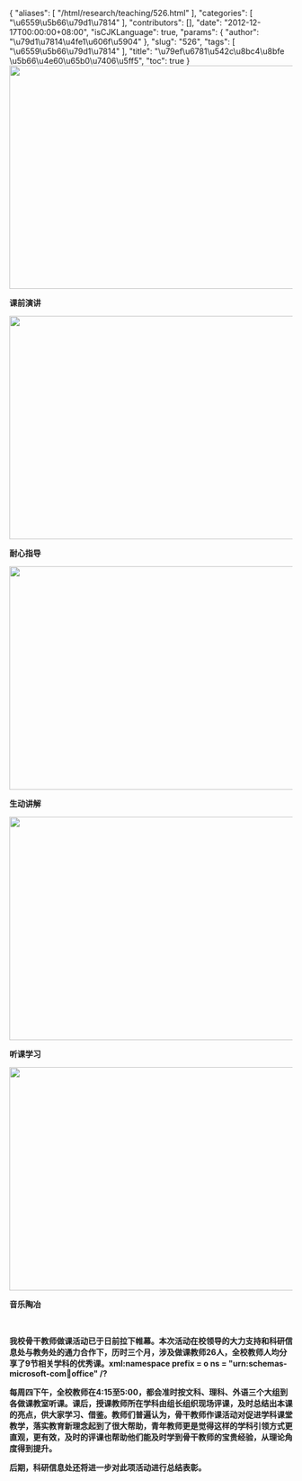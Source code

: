 {
    "aliases": [
        "/html/research/teaching/526.html"
    ],
    "categories": [
        "\u6559\u5b66\u79d1\u7814"
    ],
    "contributors": [],
    "date": "2012-12-17T00:00:00+08:00",
    "isCJKLanguage": true,
    "params": {
        "author": "\u79d1\u7814\u4fe1\u606f\u5904"
    },
    "slug": "526",
    "tags": [
        "\u6559\u5b66\u79d1\u7814"
    ],
    "title": "\u79ef\u6781\u542c\u8bc4\u8bfe \u5b66\u4e60\u65b0\u7406\u5ff5",
    "toc": true
}
**<img
    src="https://cdn.tfls.online/mirror/full/0f125ff0d064c0073dcca86d5f9b57c1ceaf5381.jpg"
    style="display:block;margin-left:auto;margin-right:auto;"
    decoding="async"
    fetchpriority="auto"
    loading="lazy"
    height="397"
    width="600"
/>**

**课前演讲**

**<img
    src="https://cdn.tfls.online/mirror/full/9b0fdc56aa56a5981ed7fce90458c757b4e9ae60.jpg"
    style="display:block;margin-left:auto;margin-right:auto;"
    decoding="async"
    fetchpriority="auto"
    loading="lazy"
    height="397"
    width="600"
/>**

**耐心指导**

**<img
    src="https://cdn.tfls.online/mirror/full/cc0699190e01b1c9a8927c5f6694fb94a5b937a0.jpg"
    style="display:block;margin-left:auto;margin-right:auto;"
    decoding="async"
    fetchpriority="auto"
    loading="lazy"
    height="397"
    width="600"
/>**

**生动讲解**

**<img
    src="https://cdn.tfls.online/mirror/full/d7f9a392668e6fc25430d3881689829e7263167e.jpg"
    style="display:block;margin-left:auto;margin-right:auto;"
    decoding="async"
    fetchpriority="auto"
    loading="lazy"
    height="397"
    width="600"
/>**

**听课学习**

**<img
    src="https://cdn.tfls.online/mirror/full/3632d33f5f27f1fbf3750798b048fad38fdec122.jpg"
    style="display:block;margin-left:auto;margin-right:auto;"
    decoding="async"
    fetchpriority="auto"
    loading="lazy"
    height="397"
    width="600"
/>**

**音乐陶冶**

 

**我校骨干教师做课活动已于日前拉下帷幕。本次活动在校领导的大力支持和科研信息处与教务处的通力合作下，历时三个月，涉及做课教师26人，全校教师人均分享了9节相关学科的优秀课。xml:namespace prefix = o ns = "urn:schemas-microsoft-com:office:office" /?**

**每周四下午，全校教师在4:15至5:00，都会准时按文科、理科、外语三个大组到各做课教室听课。课后，授课教师所在学科由组长组织现场评课，及时总结出本课的亮点，供大家学习、借鉴。教师们普遍认为，骨干教师作课活动对促进学科课堂教学，落实教育新理念起到了很大帮助，青年教师更是觉得这样的学科引领方式更直观，更有效，及时的评课也帮助他们能及时学到骨干教师的宝贵经验，从理论角度得到提升。**

**后期，科研信息处还将进一步对此项活动进行总结表彰。**

